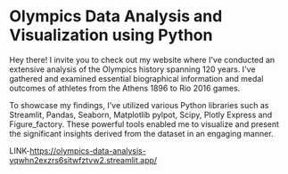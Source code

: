 # Olympics Data Analysis and Visualization using Python
Hey there! I invite you to check out my website where I've conducted an extensive analysis of the Olympics history spanning 120 years. I've gathered and examined essential biographical information and medal outcomes of athletes from the Athens 1896 to Rio 2016 games.

To showcase my findings, I've utilized various Python libraries such as Streamlit, Pandas, Seaborn, Matplotlib pylpot, Scipy, Plotly Express and Figure_factory. These powerful tools enabled me to visualize and present the significant insights derived from the dataset in an engaging manner.

LINK-https://olympics-data-analysis-vqwhn2exzrs6sitwfztvw2.streamlit.app/
